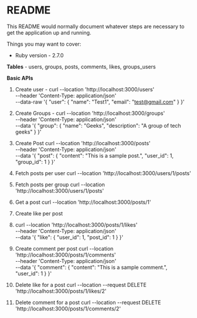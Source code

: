 # README

This README would normally document whatever steps are necessary to get the
application up and running.

Things you may want to cover:

* Ruby version - 2.7.0

**Tables** - users, groups, posts, comments, likes, groups_users

**Basic APIs**

1. Create user -
   curl --location 'http://localhost:3000/users' \
    --header 'Content-Type: application/json' \
    --data-raw '{
        "user": {
          "name": "Test1",
          "email": "test@gmail.com"
        }
      }'

2. Create Groups -
   curl --location 'http://localhost:3000/groups' \
    --header 'Content-Type: application/json' \
    --data '{
        "group": {
          "name": "Geeks",
          "description": "A group of tech geeks"
        }
      }'
3. Create Post
   curl --location 'http://localhost:3000/posts' \
    --header 'Content-Type: application/json' \
    --data '{
        "post": {
          "content": "This is a sample post.",
          "user_id": 1,
          "group_id": 1
        }
      }'
4. Fetch posts per user
   curl --location 'http://localhost:3000/users/1/posts'
5. Fetch posts per group
   curl --location 'http://localhost:3000/users/1/posts'
6. Get a post
   curl --location 'http://localhost:3000/posts/1'
7. Create like per post
8. curl --location 'http://localhost:3000/posts/1/likes' \
    --header 'Content-Type: application/json' \
    --data '{
        "like": {
          "user_id": 1,
          "post_id": 1
        }
      }'
9. Create comment per post
    curl --location 'http://localhost:3000/posts/1/comments' \
    --header 'Content-Type: application/json' \
    --data '{
        "comment": {
          "content": "This is a sample comment.",
          "user_id": 1
        }
      }'
10. Delete like for a post
    curl --location --request DELETE 'http://localhost:3000/posts/1/likes/2'
11. Delete comment for a post
    curl --location --request DELETE 'http://localhost:3000/posts/1/comments/2'
